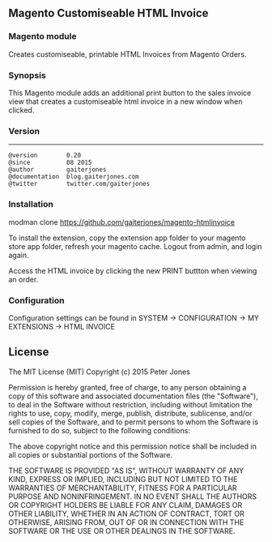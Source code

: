 ## Magento Customiseable HTML Invoice

### Magento module
Creates customiseable, printable HTML Invoices from Magento Orders.


### Synopsis
This Magento module adds an additional print button to the sales invoice view that creates a customiseable html invoice in a new window when clicked.


### Version
***
	@version		0.20
	@since			08 2015
	@author			gaiterjones
	@documentation	blog.gaiterjones.com
	@twitter		twitter.com/gaiterjones
	
### Installation

modman clone https://github.com/gaiterjones/magento-htmlinvoice

To install the extension, copy the extension app folder to your magento store app folder, refresh your magento cache. Logout from admin, and login again.

Access the HTML invoice by clicking the new PRINT buttton when viewing an order.

### Configuration

Configuration settings can be found in SYSTEM -> CONFIGURATION -> MY EXTENSIONS -> HTML INVOICE
	



## License

The MIT License (MIT)
Copyright (c) 2015 Peter Jones

Permission is hereby granted, free of charge, to any person obtaining a copy of this software and associated documentation files (the "Software"), to deal in the Software without restriction, including without limitation the rights to use, copy, modify, merge, publish, distribute, sublicense, and/or sell copies of the Software, and to permit persons to whom the Software is furnished to do so, subject to the following conditions:

The above copyright notice and this permission notice shall be included in all copies or substantial portions of the Software.

THE SOFTWARE IS PROVIDED "AS IS", WITHOUT WARRANTY OF ANY KIND, EXPRESS OR IMPLIED, INCLUDING BUT NOT LIMITED TO THE WARRANTIES OF MERCHANTABILITY, FITNESS FOR A PARTICULAR PURPOSE AND NONINFRINGEMENT. IN NO EVENT SHALL THE AUTHORS OR COPYRIGHT HOLDERS BE LIABLE FOR ANY CLAIM, DAMAGES OR OTHER LIABILITY, WHETHER IN AN ACTION OF CONTRACT, TORT OR OTHERWISE, ARISING FROM, OUT OF OR IN CONNECTION WITH THE SOFTWARE OR THE USE OR OTHER DEALINGS IN THE SOFTWARE.
